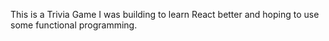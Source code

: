 This is a Trivia Game I was building to learn React better and hoping to use some functional programming.
